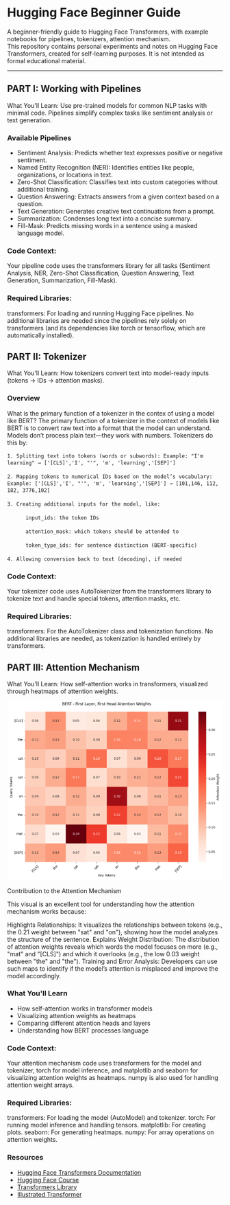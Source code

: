 # Hugging Face Beginner Guide

A beginner-friendly guide to Hugging Face Transformers, with example notebooks for pipelines, tokenizers, attention mechanism.  
This repository contains personal experiments and notes on Hugging Face Transformers, created for self-learning purposes. It is not intended as formal educational material.

---

## PART I: Working with Pipelines 

What You'll Learn: 
Use pre-trained models for common NLP tasks with minimal code. Pipelines simplify complex tasks like sentiment analysis or text generation.

### Available Pipelines 

- Sentiment Analysis: Predicts whether text expresses positive or negative sentiment.
- Named Entity Recognition (NER): Identifies entities like people, organizations, or locations in text.
- Zero-Shot Classification: Classifies text into custom categories without additional training.
- Question Answering: Extracts answers from a given context based on a question.
- Text Generation: Generates creative text continuations from a prompt.
- Summarization: Condenses long text into a concise summary.
- Fill-Mask: Predicts missing words in a sentence using a masked language model.

### Code Context:
Your pipeline code uses the transformers library for all tasks (Sentiment Analysis, NER, Zero-Shot Classification, Question Answering, Text Generation, Summarization, Fill-Mask).

### Required Libraries:

transformers: For loading and running Hugging Face pipelines.
No additional libraries are needed since the pipelines rely solely on transformers (and its dependencies like torch or tensorflow, which are automatically installed).

## PART II: Tokenizer

What You'll Learn: 
How tokenizers convert text into model-ready inputs (tokens → IDs → attention masks).

### Overview

What is the primary function of a tokenizer in the contex of using a model like BERT?
    The primary function of a tokenizer in the context of models like BERT is to convert raw text into a format that the model can understand. Models don’t process plain text—they work with numbers. Tokenizers do     this by:
    
    1. Splitting text into tokens (words or subwords): Example: "I'm learning" → ['[CLS]','I', "'", 'm', 'learning','[SEP]']

    2. Mapping tokens to numerical IDs based on the model’s vocabulary: Example: ['[CLS]','I', "'", 'm', 'learning','[SEP]'] → [101,146, 112, 182, 3776,102]
 
    3. Creating additional inputs for the model, like:

          input_ids: the token IDs

          attention_mask: which tokens should be attended to

          token_type_ids: for sentence distinction (BERT-specific)

    4. Allowing conversion back to text (decoding), if needed

### Code Context:
Your tokenizer code uses AutoTokenizer from the transformers library to tokenize text and handle special tokens, attention masks, etc.

### Required Libraries:

transformers: For the AutoTokenizer class and tokenization functions.
No additional libraries are needed, as tokenization is handled entirely by transformers.

## PART III: Attention Mechanism 

What You'll Learn:
How self-attention works in transformers, visualized through heatmaps of attention weights.

![BERT - First Layer, First Head Attention Weights](https://raw.githubusercontent.com/nursenakok/hugging-face-beginner-guide/main/self-attention_heatmap.PNG)


Contribution to the Attention Mechanism

This visual is an excellent tool for understanding how the attention mechanism works because:

Highlights Relationships: It visualizes the relationships between tokens (e.g., the 0.21 weight between "sat" and "on"), showing how the model analyzes the structure of the sentence.
Explains Weight Distribution: The distribution of attention weights reveals which words the model focuses on more (e.g., "mat" and "[CLS]") and which it overlooks (e.g., the low 0.03 weight between "the" and "the").
Training and Error Analysis: Developers can use such maps to identify if the model’s attention is misplaced and improve the model accordingly.

### What You'll Learn

- How self-attention works in transformer models
- Visualizing attention weights as heatmaps
- Comparing different attention heads and layers
- Understanding how BERT processes language

### Code Context:
Your attention mechanism code uses transformers for the model and tokenizer, torch for model inference, and matplotlib and seaborn for visualizing attention weights as heatmaps. numpy is also used for handling attention weight arrays.

### Required Libraries:

transformers: For loading the model (AutoModel) and tokenizer.
torch: For running model inference and handling tensors.
matplotlib: For creating plots.
seaborn: For generating heatmaps.
numpy: For array operations on attention weights.

### Resources

- [Hugging Face Transformers Documentation](https://huggingface.co/docs/transformers/)
- [Hugging Face Course](https://huggingface.co/course/chapter1)
- [Transformers Library](https://github.com/huggingface/transformers)
- [Illustrated Transformer](http://jalammar.github.io/illustrated-transformer/)
